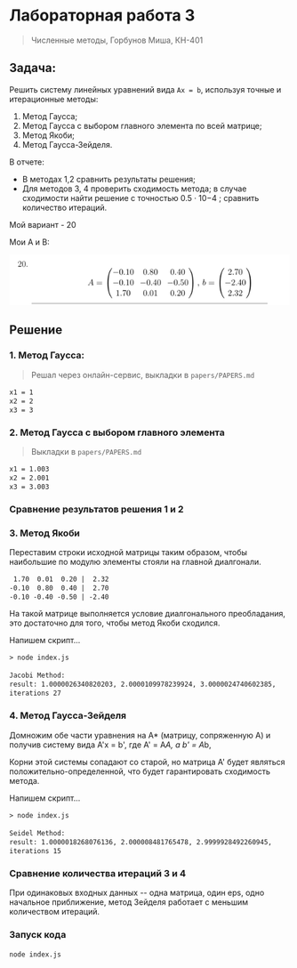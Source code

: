 # Лабораторная работа 3 

> Численные методы, Горбунов Миша, КН-401

## Задача:

Решить систему линейных уравнений вида `Ax = b`, используя точные и итерационные
методы:

1. Метод Гаусса;
2. Метод Гаусса с выбором главного элемента по всей матрице;
3. Метод Якоби;
4. Метод Гаусса-Зейделя. 
   
В отчете:
- В методах 1,2 сравнить результаты решения; 
- Для методов 3, 4 проверить сходимость метода; в случае сходимости найти решение с точностью 0.5 · 10−4 ; сравнить количество итераций.

Мой вариант - 20

Мои A и B:

![img.png](img_1.png)

## Решение

### 1. Метод Гаусса: 

> Решал через онлайн-сервис, выкладки в `papers/PAPERS.md`

```
x1 = 1
x2 = 2
x3 = 3
```

### 2. Метод Гаусса с выбором главного элемента

> Выкладки в `papers/PAPERS.md`

```
x1 = 1.003
x2 = 2.001
x3 = 3.003
```

### Сравнение результатов решения 1 и 2

### 3. Метод Якоби

Переставим строки исходной матрицы таким образом, чтобы наибольшие по модулю элементы стояли на главной диалгонали.

```
 1.70  0.01  0.20 |  2.32
-0.10  0.80  0.40 |  2.70
-0.10 -0.40 -0.50 | -2.40
```

На такой матрице выполняется условие диалгонального преобладания, это достаточно для того, чтобы метод Якоби сходился.

Напишем скрипт...

```shell
> node index.js

Jacobi Method:
result: 1.0000026340820203, 2.0000109978239924, 3.0000024740602385, iterations 27
```

### 4. Метод Гаусса-Зейделя

Домножим обе части уравнения на А* (матрицу, сопряженную A) и получив систему вида A'x = b', где A' = A*A, а b' = A*b,

Корни этой системы сопадают со старой, но матрица A' будет являться положительно-определенной, что будет гарантировать сходимость метода.

Напишем скрипт...

```shell
> node index.js
 
Seidel Method:
result: 1.0000018268076136, 2.000008481765478, 2.9999928492260945, iterations 15
```

### Сравнение количества итераций 3 и 4

При одинаковых входных данных -- одна матрица, один eps, одно начальное приближение, метод Зейделя работает с меньшим количеством итераций.

### Запуск кода

`node index.js`

